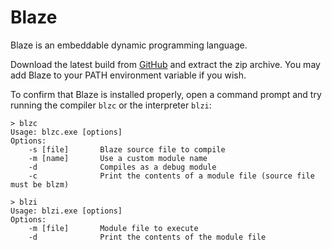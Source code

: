# Blaze
Blaze is an embeddable dynamic programming language.

Download the latest build from [GitHub](https://github.com/vladimirdabic/Blaze) and extract the zip archive. You may add Blaze to your PATH environment variable if you wish.

To confirm that Blaze is installed properly, open a command prompt and try running the compiler `blzc` or the interpreter `blzi`:
```none
> blzc
Usage: blzc.exe [options]
Options:
    -s [file]       Blaze source file to compile
    -m [name]       Use a custom module name
    -d              Compiles as a debug module
    -c              Print the contents of a module file (source file must be blzm)

> blzi
Usage: blzi.exe [options]
Options:
    -m [file]       Module file to execute
    -d              Print the contents of the module file
```